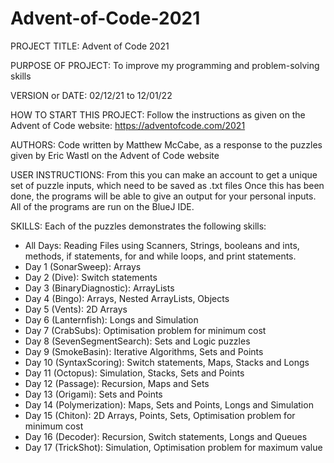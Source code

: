 # Advent-of-Code-2021

PROJECT TITLE: Advent of Code 2021

PURPOSE OF PROJECT: To improve my programming and problem-solving skills

VERSION or DATE: 02/12/21 to 12/01/22

HOW TO START THIS PROJECT: Follow the instructions as given on the Advent
of Code website: https://adventofcode.com/2021

AUTHORS: Code written by Matthew McCabe, as a response to the puzzles given
by Eric Wastl on the Advent of Code website

USER INSTRUCTIONS: From this you can make an account to get a unique set of
puzzle inputs, which need to be saved as .txt files
Once this has been done, the programs will be able to give an output for
your personal inputs.
All of the programs are run on the BlueJ IDE.

SKILLS: Each of the puzzles demonstrates the following skills:
 - All Days: Reading Files using Scanners, Strings, booleans and ints,
	methods, if statements, for and while loops, and print statements.
 - Day 1 (SonarSweep): Arrays
 - Day 2 (Dive): Switch statements
 - Day 3 (BinaryDiagnostic): ArrayLists
 - Day 4 (Bingo): Arrays, Nested ArrayLists, Objects
 - Day 5 (Vents): 2D Arrays
 - Day 6 (Lanternfish): Longs and Simulation
 - Day 7 (CrabSubs): Optimisation problem for minimum cost
 - Day 8 (SevenSegmentSearch): Sets and Logic puzzles
 - Day 9 (SmokeBasin): Iterative Algorithms, Sets and Points
 - Day 10 (SyntaxScoring): Switch statements, Maps, Stacks and Longs
 - Day 11 (Octopus): Simulation, Stacks, Sets and Points
 - Day 12 (Passage): Recursion, Maps and Sets
 - Day 13 (Origami): Sets and Points
 - Day 14 (Polymerization): Maps, Sets and Points, Longs and Simulation
 - Day 15 (Chiton): 2D Arrays, Points, Sets, Optimisation problem for minimum cost
 - Day 16 (Decoder): Recursion, Switch statements, Longs and Queues
 - Day 17 (TrickShot): Simulation, Optimisation problem for maximum value
